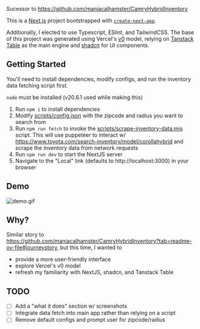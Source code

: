 Sucessor to https://github.com/maniacalhamster/CamryHybridInventory 

This is a [Next.js](https://nextjs.org) project bootstrapped with [`create-next-app`](https://nextjs.org/docs/app/api-reference/cli/create-next-app).

Additionally, I elected to use Typescript, ESlint, and TailwindCSS. The base of this project was generated using Vercel's [v0](https://v0.dev/) model, relying on [Tanstack Table](https://tanstack.com/table/latest) as the main engine and [shadcn](https://ui.shadcn.com/) for UI components.

## Getting Started

You'll need to install dependencies, modify configs, and run the inventory data fetching script first.

`node` must be installed (v20.6.1 used while making this)

1. Run `npm i` to install dependencies
2. Modify [scripts/config.json](./scripts/config.json) with the zipcode and radius you want to search from
3. Run `npm run fetch` to invoke the [scripts/scrape-inventory-data.mjs](./scripts/scrape-inventory-data.mjs) script. This will use puppeteer to interact w/ https://www.toyota.com/search-inventory/model/corollahybrid and scrape the inventory data from network requests
4. Run `npm run dev` to start the NextJS server
5. Navigate to the "Local" link (defaults to http://localhost:3000) in your browser

## Demo

![demo.gif](https://imgur.com/a/M1Da5BI)

## Why?

Similar story to https://github.com/maniacalhamster/CamryHybridInventory?tab=readme-ov-file#journeystory, but this time, I wanted to
- provide a more user-friendly interface
- explore Vercel's v0 model
- refresh my familiarity with NextJS, shadcn, and Tanstack Table

## TODO

- [ ] Add a "what it does" section w/ screenshots
- [ ] Integrate data fetch into main app rather than relying on a script
- [ ] Remove default configs and prompt user for zipcode/radius
